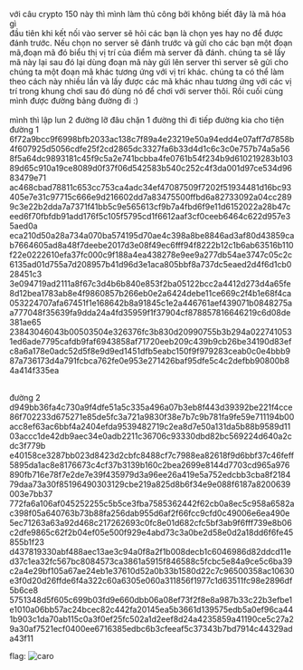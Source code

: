 với câu crypto 150 này thì mình làm thủ công bởi không biết đây là mã hóa gì
</br>
đầu tiên khi kết nối vào server sẽ hỏi các bạn là chọn yes hay no để được đánh trước. Nếu chọn no server sẽ đánh trước và gửi cho các bạn một đoạn mã,đoạn mã đó biểu thị vị trí của điểm mà server đã đánh. chúng ta sẽ lấy mã này lại sau đó lại dùng đoạn mã này gửi lên server thì server sẽ gửi cho chúng ta một đoạn mã khác tương ứng với vị trí khác. chúng ta có thể làm theo cách này nhiều lần và lấy được các mã khác nhau tương ứng với các vị trí trong khung chơi sau đó dùng nó để chơi với server thôi. Rồi cuối cùng mình được đường bảng đường đi :)
</br>
</br>
mình thì lập lun 2 đường lỡ đâu chặn 1 đường thì đi tiếp đường kia cho tiện
</br>
đường 1
</br>
 6f72a9bcc9f6998bfb2033ac138c7f89a4e23219e50a94edd4e07aff7d7858b4f607925d5056cdfe25f2cd2865dc3327fa6b33d4d1c6c3c0e757b74a5a568f5a64dc9893181c45f9c5a2e741bcbba4fe0761b54f234b9d610219283b10389d65c910a19ce8089d0f37f06d542583b540c252c4f3da001d97ce534d9683479e71
</br> ac468cbad78811c653cc753ca4adc34ef47087509f7202f51934481d16bc93405e7e31c97715c666e9d216602dd7a83475500ffbd6a82733092a04cc2899c3e22b2dda7a7371f41bb5c9e565613cf9b7a4fbd6f9e11d6152022a28b47ceed6f70fbfdb91add176f5c105f5795cd1f6612aaf3cf0ceeb6464c622d957e35aed0a
</br> eca210d50a28a734a070ba574195d70ae4c398a8be8846ad3af80d43859cab7664605ad8a48f7deebe2017d3e08f49ec6fff94f8222b12c1b6ab63516b110f22e0222610efa37fc000c9f188a4ea438278e9ee9a277db54ae3747c05c2c6135ad01d755a7d208957b41d96d3e1aca805bbf8a737dc5eaed2d4f6d1cb028451c3
</br> 3e094719ad2111a8f67c3d4b6b840e853f2ba05122bcc2a4412d273d4a65fe8d12bea1783ab8e4f9860857b266eb0e2a6424debe11ce669c2f4b1e68f4ca053224707afa67451f1e168642b8a91845c1e2a446761aef439071b0848275aa777048f35639fa9dda24a4fd35959f1f37904cf878857816646219c6d08de381ae65
</br> 23843046043b00503504e326376fc3b830d20990755b3b294a0227410531ed6ade7795cafdb9faf6943858af71720eeb209c439b9cb26be34190d83efc8a6a178e0adc52d5f8e9d9ed1451dfb5eabc150f9f979283ceab0c0e4bbb987a736173d4a791fcbca762fe0e953e271426baf95dfe5c4c2defbb90800b84a414f335ea

</br>đường 2
</br> d949bb36fa4c730a9f4dfe51a5c335a496a07b3eb8f443d39392be221f4cce86f702233d675271e85de5fc3a721a9830f38e7b7c9b781fa9fe59e711194b00acc8ef63ac6bbf4a2404efda9539482719c2ea8d7e50a131da5b88b9589d1103accc1de42db9aec34e0adb2211c36706c93330dbd82bc569224d640a2cdc3f779b
</br> e40158ce3287bb023d8423d2cbfc8488cf7c7988ea82618f9d6bbf37c46feff5895da1ac8e8176673c4cf37b3139b160c2bea2699e8144d7703cd965a976890fb716e78f7e2de7e39f435979d3a96ee26a419e5a752edcbb3cba8f218479daa73a30f85196490303129cbe219a825d8b6f34e9e088f6187a8200639003e7bb37
</br> 772fa6a106af045252255c5b5ce3fba7585362442f62cb0a8ec5c958a6582ac398f05a640763b73b88fa256dab955d6af2f66fcc9cfd0c49006e6ea490e5ec71263a63a92d468c217262693c0fc8e01d682cfc5bf3ab9f6fff739e8b06c2dfe9865c62f2b04ef05e500f929e4abd73c3a0be2d58e0d2a18dd6f6fe45855b1f23
</br> d437819330abf488aec13ae3c94a0f8a2f1b008decb1c6046986d82ddcd11ed37c1ea32fc567bc8084573ca3861a5915f846588c5fcbc5e84a9ce5c6ba39c2a4e29bf105a67ae24eb1e37610d52a0b33b1580d22c7c96500358ac10630e3f0d20d26ffde6f4a322c60a6305e060a311856f1977c1d63511fc98e2896df5b6ce8
</br> 5751348d5f605c699b03fd9e660dbb06a08ef73f2f8e8a987b33c22b3efbe1e1010a06bb57ac24bcec82c442fa20145ea5b3661d139575edb5a0ef96ca441b903c1da70ab115c0a3f0ef25fc502a1d2eef8d24a4235859a41190ce5c27a29a30af7521ecf0400ee6716385edbc6b3cfeeaf5c37343b7bd7914c44329ada43f11


flag: ![caro](https://cloud.githubusercontent.com/assets/23380906/20180918/e608a4bc-a78e-11e6-89f6-e1d5311911a5.png)


